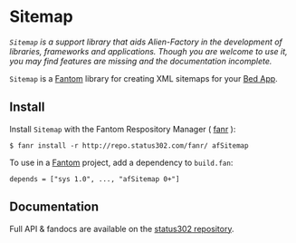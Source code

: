 # Sitemap

*`Sitemap` is a support library that aids Alien-Factory in the development of libraries, frameworks and applications.
Though you are welcome to use it, you may find features are missing and the documentation incomplete.*

`Sitemap` is a [Fantom](http://fantom.org/) library for creating XML sitemaps for your [Bed App](http://www.fantomfactory.org/pods/afBedSheet).



## Install

Install `Sitemap` with the Fantom Respository Manager ( [fanr](http://fantom.org/doc/docFanr/Tool.html#install) ):

    $ fanr install -r http://repo.status302.com/fanr/ afSitemap

To use in a [Fantom](http://fantom.org/) project, add a dependency to `build.fan`:

    depends = ["sys 1.0", ..., "afSitemap 0+"]



## Documentation

Full API & fandocs are available on the [status302 repository](http://repo.status302.com/doc/afSitemap/#overview).


